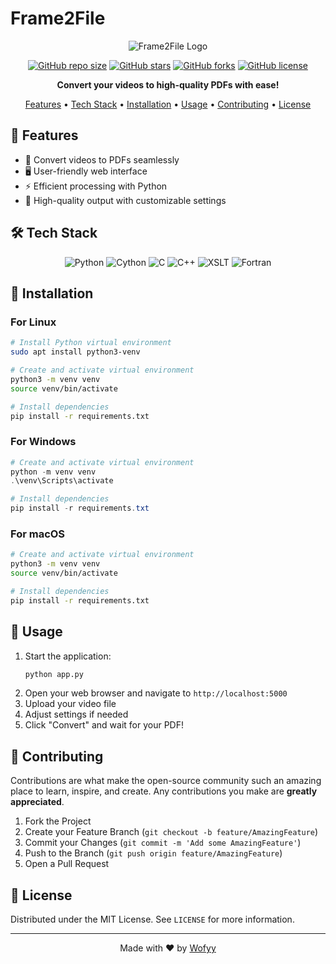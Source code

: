 # Frame2File

<div align="center">

 ![Frame2File Logo](https://via.placeholder.com/150x150.png?text=F2F)

[![GitHub repo size](https://img.shields.io/github/repo-size/Wofyy/Frame2File?style=for-the-badge)](https://github.com/Wofyy/Frame2File)
[![GitHub stars](https://img.shields.io/github/stars/Wofyy/Frame2File?style=for-the-badge)](https://github.com/Wofyy/Frame2File/stargazers)
[![GitHub forks](https://img.shields.io/github/forks/Wofyy/Frame2File?style=for-the-badge)](https://github.com/Wofyy/Frame2File/network/members)
[![GitHub license](https://img.shields.io/github/license/Wofyy/Frame2File?style=for-the-badge)](https://github.com/Wofyy/Frame2File/blob/main/LICENSE)

**Convert your videos to high-quality PDFs with ease!**

[Features](#features) • [Tech Stack](#tech-stack) • [Installation](#installation) • [Usage](#usage) • [Contributing](#contributing) • [License](#license)

</div>

## 🌟 Features

- 🎥 Convert videos to PDFs seamlessly
- 🖥️ User-friendly web interface
- ⚡ Efficient processing with Python
- 🎨 High-quality output with customizable settings

## 🛠️ Tech Stack

<div align="center">

![Python](https://img.shields.io/badge/Python-91%25-blue?style=for-the-badge&logo=python&logoColor=white)
![Cython](https://img.shields.io/badge/Cython-5.2%25-lightgrey?style=for-the-badge&logo=cython&logoColor=white)
![C](https://img.shields.io/badge/C-2.5%25-yellow?style=for-the-badge&logo=c&logoColor=white)
![C++](https://img.shields.io/badge/C++-0.9%25-green?style=for-the-badge&logo=c%2B%2B&logoColor=white)
![XSLT](https://img.shields.io/badge/XSLT-0.3%25-red?style=for-the-badge&logo=xml&logoColor=white)
![Fortran](https://img.shields.io/badge/Fortran-0.1%25-blueviolet?style=for-the-badge&logo=fortran&logoColor=white)

</div>

## 🚀 Installation


### For Linux

```bash
# Install Python virtual environment
sudo apt install python3-venv

# Create and activate virtual environment
python3 -m venv venv
source venv/bin/activate

# Install dependencies
pip install -r requirements.txt
```


### For Windows

```powershell
# Create and activate virtual environment
python -m venv venv
.\venv\Scripts\activate

# Install dependencies
pip install -r requirements.txt
```


### For macOS

```bash
# Create and activate virtual environment
python3 -m venv venv
source venv/bin/activate

# Install dependencies
pip install -r requirements.txt
```

## 📖 Usage

1. Start the application:
   ```bash
   python app.py
   ```
2. Open your web browser and navigate to `http://localhost:5000`
3. Upload your video file
4. Adjust settings if needed
5. Click "Convert" and wait for your PDF!

## 🤝 Contributing

Contributions are what make the open-source community such an amazing place to learn, inspire, and create. Any contributions you make are **greatly appreciated**.

1. Fork the Project
2. Create your Feature Branch (`git checkout -b feature/AmazingFeature`)
3. Commit your Changes (`git commit -m 'Add some AmazingFeature'`)
4. Push to the Branch (`git push origin feature/AmazingFeature`)
5. Open a Pull Request

## 📄 License

Distributed under the MIT License. See `LICENSE` for more information.

---

<div align="center">

Made with ❤️ by [Wofyy](https://github.com/Wofyy)

</div>



